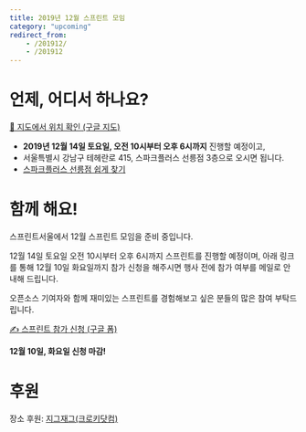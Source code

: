 ```yaml
---
title: 2019년 12월 스프린트 모임
category: "upcoming"
redirect_from:
    - /201912/
    - /201912
---
```


# 언제, 어디서 하나요?

[📍 지도에서 위치 확인 (구글 지도)](https://goo.gl/maps/o7rFQvn3GWcx5V57A)

* **2019년 12월 14일 토요일, 오전 10시부터 오후 6시까지** 진행할 예정이고,
* 서울특별시 강남구 테헤란로 415, 스파크플러스 선릉점 3층으로 오시면 됩니다.
* [스파크플러스 선릉점 쉽게 찾기](https://bit.ly/zigzagplus)


# 함께 해요!
스프린트서울에서 12월 스프린트 모임을 준비 중입니다.

12월 14일 토요일 오전 10시부터 오후 6시까지 스프린트를 진행할 예정이며, 아래 링크를 통해 12월 10일 화요일까지 참가 신청을 해주시면 행사 전에 참가 여부를 메일로 안내해 드립니다.

오픈소스 기여자와 함께 재미있는 스프린트를 경험해보고 싶은 분들의 많은 참여 부탁드립니다.

[✍️ 스프린트 참가 신청 (구글 폼)](https://forms.gle/eQBjxReXwekoQukU7)

**12월 10일, 화요일 신청 마감!**

# 후원
장소 후원: [지그재그(크로키닷컴)](https://zigzag.kr/)

